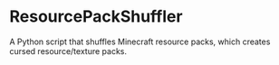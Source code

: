 # ResourcePackShuffler
 A Python script that shuffles Minecraft resource packs, which creates cursed resource/texture packs.
